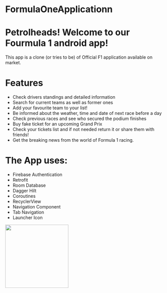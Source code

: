 # FormulaOneApplicationn

# Petrolheads! Welcome to our Fourmula 1 android app!

This app is a clone (or tries to be) of Official F1 application available on market.


# Features
- Check drivers standings and detailed information
- Search for current teams as well as former ones
- Add your favourite team to your list!
- Be informed about the weather, time and date of next race before a day
- Check previous races and see who secured the podium finishes
- Buy fake ticket for an upcoming Grand Prix
- Check your tickets list and if not needed return it or share them with friends!
- Get the breaking news from the world of Formula 1 racing.


# The App uses:
- Firebase Authentication
- Retrofit
- Room Database
- Dagger Hilt
- Coroutines
- RecyclerView
- Navigation Component
- Tab Navigation
- Launcher Icon

<img src = "https://user-images.githubusercontent.com/83747561/200179227-8dd2cfd8-a434-45f2-b7a0-0e10e853158f.jpg" width = "200">
